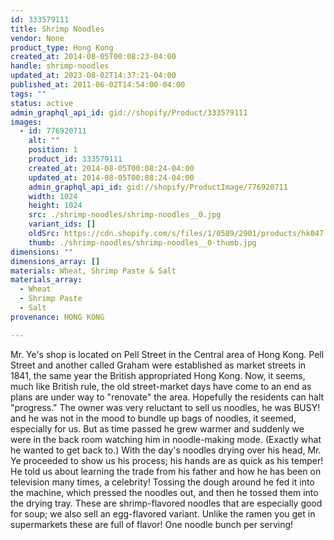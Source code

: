 ```yaml
---
id: 333579111
title: Shrimp Noodles
vendor: None
product_type: Hong Kong
created_at: 2014-08-05T00:08:23-04:00
handle: shrimp-noodles
updated_at: 2023-08-02T14:37:21-04:00
published_at: 2011-06-02T14:54:00-04:00
tags: ""
status: active
admin_graphql_api_id: gid://shopify/Product/333579111
images:
  - id: 776920711
    alt: ""
    position: 1
    product_id: 333579111
    created_at: 2014-08-05T00:08:24-04:00
    updated_at: 2014-08-05T00:08:24-04:00
    admin_graphql_api_id: gid://shopify/ProductImage/776920711
    width: 1024
    height: 1024
    src: ./shrimp-noodles/shrimp-noodles__0.jpg
    variant_ids: []
    oldSrc: https://cdn.shopify.com/s/files/1/0589/2901/products/hk047.jpeg?v=1407211704
    thumb: ./shrimp-noodles/shrimp-noodles__0-thumb.jpg
dimensions: ""
dimensions_array: []
materials: Wheat, Shrimp Paste & Salt
materials_array:
  - Wheat
  - Shrimp Paste
  - Salt
provenance: HONG KONG

---
```


Mr. Ye's shop is located on Pell Street in the Central area of Hong Kong. Pell Street and another called Graham were established as market streets in 1841, the same year the British appropriated Hong Kong. Now, it seems, much like British rule, the old street-market days have come to an end as plans are under way to "renovate" the area. Hopefully the residents can halt "progress." The owner was very reluctant to sell us noodles, he was BUSY! and he was not in the mood to bundle up bags of noodles, it seemed, especially for us. But as time passed he grew warmer and suddenly we were in the back room watching him in noodle-making mode. (Exactly what he wanted to get back to.) With the day's noodles drying over his head, Mr. Ye proceeded to show us his process; his hands are as quick as his temper! He told us about learning the trade from his father and how he has been on television many times, a celebrity! Tossing the dough around he fed it into the machine, which pressed the noodles out, and then he tossed them into the drying tray. These are shrimp-flavored noodles that are especially good for soup; we also sell an egg-flavored variant. Unlike the ramen you get in supermarkets these are full of flavor! One noodle bunch per serving!